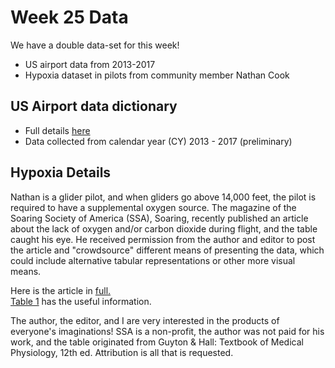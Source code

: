 # Week 25 Data

We have a double data-set for this week!

* US airport data from 2013-2017 
* Hypoxia dataset in pilots from community member Nathan Cook

## US Airport data dictionary
* Full details [here](https://www.faa.gov/airports/planning_capacity/passenger_allcargo_stats/categories/)
* Data collected from calendar year (CY) 2013 - 2017 (preliminary)

## Hypoxia Details

Nathan is a glider pilot, and when gliders go above 14,000 feet, the pilot is required to have a supplemental oxygen source. The magazine of the Soaring Society of America (SSA), Soaring, recently published an article about the lack of oxygen and/or carbon dioxide during flight, and the table caught his eye. He received permission from the author and editor to post the article and "crowdsource" different means of presenting the data, which could include alternative tabular representations or other more visual means.

Here is the article in [full.](https://github.com/rfordatascience/tidytuesday/files/2343596/Hypoxia.Article.proof.pdf)<br/> [Table 1](https://github.com/rfordatascience/tidytuesday/blob/main/data/2018-09-18/hypoxia.csv) has the useful information. 

The author, the editor, and I are very interested in the products of everyone's imaginations! SSA is a non-profit, the author was not paid for his work, and the table originated from Guyton & Hall: Textbook of Medical Physiology, 12th ed. Attribution is all that is requested.

